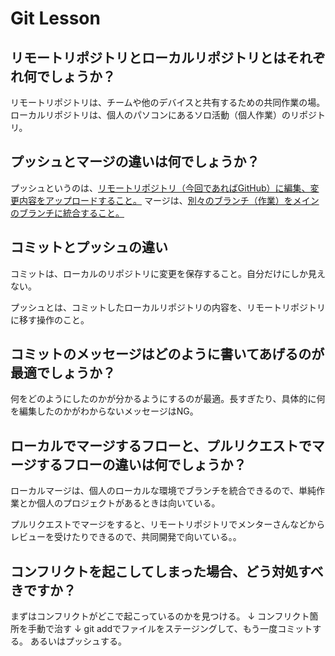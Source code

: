 # Git Lesson

## リモートリポジトリとローカルリポジトリとはそれぞれ何でしょうか？

リモートリポジトリは、チームや他のデバイスと共有するための共同作業の場。
ローカルリポジトリは、個人のパソコンにあるソロ活動（個人作業）のリポジトリ。

## プッシュとマージの違いは何でしょうか？

プッシュというのは、<ins>リモートリポジトリ（今回であればGitHub）に編集、変更内容をアップロードすること。</ins>
マージは、<ins>別々のブランチ（作業）をメインのブランチに統合すること。</ins>

## コミットとプッシュの違い

コミットは、ローカルのリポジトリに変更を保存すること。自分だけにしか見えない。

プッシュとは、コミットしたローカルリポジトリの内容を、リモートリポジトリに移す操作のこと。

## コミットのメッセージはどのように書いてあげるのが最適でしょうか？

何をどのようにしたのかが分かるようにするのが最適。長すぎたり、具体的に何を編集したのかがわからないメッセージはNG。

## ローカルでマージするフローと、プルリクエストでマージするフローの違いは何でしょうか？

ローカルマージは、個人のローカルな環境でブランチを統合できるので、単純作業とか個人のプロジェクトがあるときは向いている。

プルリクエストでマージをすると、リモートリポジトリでメンターさんなどからレビューを受けたりできるので、共同開発で向いている。。

## コンフリクトを起こしてしまった場合、どう対処すべきですか？

まずはコンフリクトがどこで起こっているのかを見つける。
↓
コンフリクト箇所を手動で治す
↓
git addでファイルをステージングして、もう一度コミットする。
あるいはプッシュする。